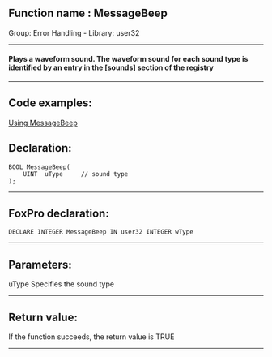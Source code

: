 
## Function name : MessageBeep
Group: Error Handling - Library: user32    
***  


#### Plays a waveform sound. The waveform sound for each sound type is identified by an entry in the [sounds] section of the registry
***  


## Code examples:
[Using MessageBeep](../../samples/sample_037.md)  

## Declaration:
```foxpro  
BOOL MessageBeep(
	UINT  uType 	// sound type
);  
```  
***  


## FoxPro declaration:
```foxpro  
DECLARE INTEGER MessageBeep IN user32 INTEGER wType  
```  
***  


## Parameters:
uType
Specifies the sound type  
***  


## Return value:
If the function succeeds, the return value is TRUE  
***  

